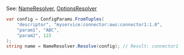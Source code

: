 
See: [NameResolver](../../../toolkit_api/net/commons/config/name_resolver/), [OptionsResolver](../../../toolkit_api/net/commons/config/options_resolver/)

```cs
var config = ConfigParams.FromTuples(
	"descriptor", "myservice:connector:aws:connector1:1.0",
	"param1", "ABC",
	"param2", 123
);
string name = NameResolver.Resolve(config); // Result: connector1

```



